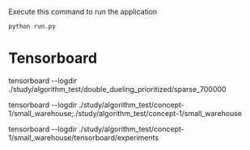 Execute this command to run the application

``python run.py``

# Tensorboard

tensorboard --logdir ./study/algorithm_test/double_dueling_prioritized/sparse_700000

tensorboard --logdir ./study/algorithm_test/concept-1/small_warehouse;./study/algorithm_test/concept-1/small_warehouse

tensorboard --logdir ./study/algorithm_test/concept-1/small_warehouse/tensorboard/experiments

